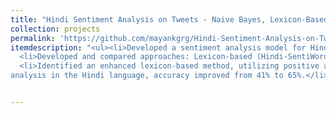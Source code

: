 ```yaml
---
title: "Hindi Sentiment Analysis on Tweets - Naive Bayes, Lexicon-Based Model, NLP, Python"
collection: projects
permalink: 'https://github.com/mayankgrg/Hindi-Sentiment-Analysis-on-Tweets'
itemdescription: "<ul><li>Developed a sentiment analysis model for Hindi tweets, addressing the research gap in the Hindi language on Twitter(X) tweets.</li>
  <li>Developed and compared approaches: Lexicon-based (Hindi-SentiWordNet) and Machine Learning-based (Naïve Bayes Classifier).</li>
  <li>Identified an enhanced lexicon-based method, utilizing positive and negative word counts, as the most accurate for sentiment
analysis in the Hindi language, accuracy improved from 41% to 65%.</li></ul>"


---
```


